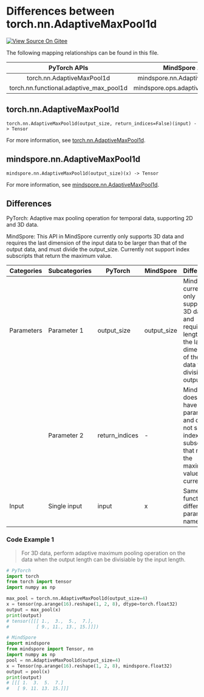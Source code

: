 # Differences between torch.nn.AdaptiveMaxPool1d

[![View Source On Gitee](https://mindspore-website.obs.cn-north-4.myhuaweicloud.com/website-images/master/resource/_static/logo_source_en.png)](https://gitee.com/mindspore/docs/blob/master/docs/mindspore/source_en/note/api_mapping/pytorch_diff/AdaptiveMaxPool1d.md)

The following mapping relationships can be found in this file.

|     PyTorch APIs      |      MindSpore APIs       |
| :-------------------: | :-----------------------: |
| torch.nn.AdaptiveMaxPool1d | mindspore.nn.AdaptiveMaxPool1d |
| torch.nn.functional.adaptive_max_pool1d | mindspore.ops.adaptive_max_pool1d |

## torch.nn.AdaptiveMaxPool1d

```text
torch.nn.AdaptiveMaxPool1d(output_size, return_indices=False)(input) -> Tensor
```

For more information, see [torch.nn.AdaptiveMaxPool1d](https://pytorch.org/docs/1.8.1/generated/torch.nn.AdaptiveMaxPool1d.html).

## mindspore.nn.AdaptiveMaxPool1d

```text
mindspore.nn.AdaptiveMaxPool1d(output_size)(x) -> Tensor
```

For more information, see [mindspore.nn.AdaptiveMaxPool1d](https://www.mindspore.cn/docs/en/master/api_python/nn/mindspore.nn.AdaptiveMaxPool1d.html).

## Differences

PyTorch: Adaptive max pooling operation for temporal data, supporting 2D and 3D data.

MindSpore: This API in MindSpore currently only supports 3D data and requires the last dimension of the input data to be larger than that of the output data, and must divide the output_size. Currently not support index subscripts that return the maximum value.

| Categories | Subcategories| PyTorch | MindSpore |Differences |
| ---- | ----- | ------- | --------- |------------------ |
|Parameters | Parameter 1 | output_size | output_size | MindSpore currently only supports 3D data and requires the length of the last dimension of the input data to be divisible by output_size |
| | Parameter 2 | return_indices | - | MindSpore does not have this parameter and does not support index subscripts that return the maximum value currently.  |
|Input | Single input | input | x | Same function, different parameter names |

### Code Example 1

> For 3D data, perform adaptive maximum pooling operation on the data when the output length can be divisiable by the input length.

```python
# PyTorch
import torch
from torch import tensor
import numpy as np

max_pool = torch.nn.AdaptiveMaxPool1d(output_size=4)
x = tensor(np.arange(16).reshape(1, 2, 8), dtype=torch.float32)
output = max_pool(x)
print(output)
# tensor([[[ 1.,  3.,  5.,  7.],
#          [ 9., 11., 13., 15.]]])

# MindSpore
import mindspore
from mindspore import Tensor, nn
import numpy as np
pool = nn.AdaptiveMaxPool1d(output_size=4)
x = Tensor(np.arange(16).reshape(1, 2, 8), mindspore.float32)
output = pool(x)
print(output)
# [[[ 1.  3.  5.  7.]
#   [ 9. 11. 13. 15.]]]
```

